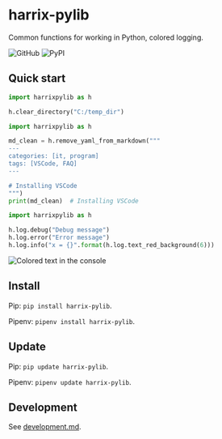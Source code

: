# harrix-pylib

Common functions for working in Python, colored logging.

![GitHub](https://img.shields.io/github/license/Harrix/harrix-pylib) ![PyPI](https://img.shields.io/pypi/v/harrix-pylib)

## Quick start

```py
import harrixpylib as h

h.clear_directory("C:/temp_dir")
```

```py
import harrixpylib as h

md_clean = h.remove_yaml_from_markdown("""
---
categories: [it, program]
tags: [VSCode, FAQ]
---

# Installing VSCode
""")
print(md_clean)  # Installing VSCode
```

```py
import harrixpylib as h

h.log.debug("Debug message")
h.log.error("Error message")
h.log.info("x = {}".format(h.log.text_red_background(6)))
```

![Colored text in the console](https://raw.githubusercontent.com/Harrix/harrix-pylib/main/img/log_example.png)

## Install

Pip: `pip install harrix-pylib`.

Pipenv: `pipenv install harrix-pylib`.

## Update

Pip: `pip update harrix-pylib`.

Pipenv: `pipenv update harrix-pylib`.

## Development

See [development.md](development.md).
